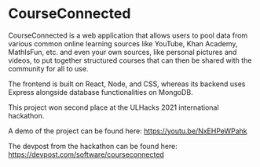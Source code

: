 # CourseConnected

CourseConnected is a web application that allows users to pool data from various common online learning sources like YouTube, Khan Academy, MathIsFun, etc. and even your own sources, like personal pictures and videos, to put together structured courses that can then be shared with the community for all to use. 

The frontend is built on React, Node, and CSS, whereas its backend uses Express alongside database functionalities on MongoDB.

This project won second place at the ULHacks 2021 international hackathon.

A demo of the project can be found here: https://youtu.be/NxEHPeWPahk

The devpost from the hackathon can be found here: https://devpost.com/software/courseconnected
